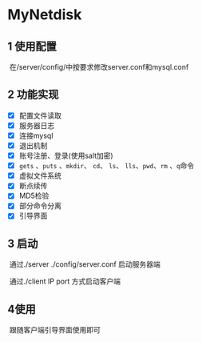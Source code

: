# MyNetdisk
## 1 使用配置

​	在/server/config/中按要求修改server.conf和mysql.conf

## 2 功能实现

- [x] 配置文件读取
- [x] 服务器日志
- [x] 连接mysql
- [x] 退出机制
- [x] 账号注册、登录(使用salt加密)
- [x] `gets` 、`puts` 、`mkdir`、 `cd`、 `ls`、 `lls`、`pwd`、`rm` 、`q`命令
- [x] 虚拟文件系统
- [x] 断点续传
- [x] MD5检验
- [x] 部分命令分离
- [x] 引导界面

## 3 启动

​	通过./server ./config/server.conf 启动服务器端

​	通过./client IP port 方式启动客户端

## 4使用

​	跟随客户端引导界面使用即可





